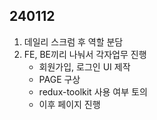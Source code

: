 ## 240112 

1. 데일리 스크럼 후 역할 분담
2. FE, BE끼리 나눠서 각자업무 진행
    - 회원가입, 로그인 UI 제작
    - PAGE 구상
    - redux-toolkit 사용 여부 토의
    - 이후 페이지 진행